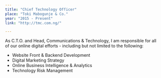 ```yaml
---
title: "Chief Technology Officer"
place: "Toki Mabogunje & Co."
year: "2015 - Present"
link: "http://tmc.com.ng/"

---
```

As C.T.O. and Head, Communications & Technology, I am responsible for all of our online digital efforts - including but not limited to the following: 

* Website Front &amp; Backend Development
* Digital Marketing Strategy
* Online Business Intelligence &amp; Analytics
* Technology Risk Management

